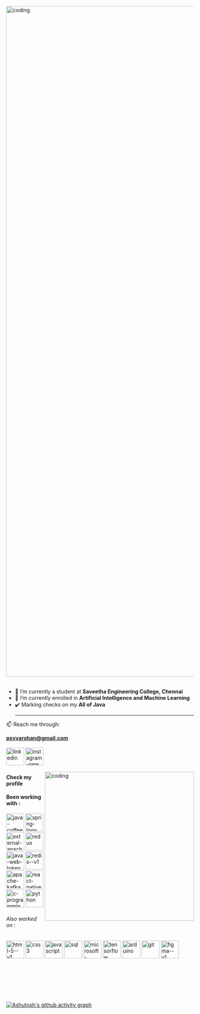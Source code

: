 <img align="center" alt="coding" width="1800" src="https://github.com/PSriVarshan/PSriVarshan/assets/114944059/a7b6d488-4db1-45ca-b244-e5b65ab7065f">


<br>
<br>

- 🌱 I’m currently a student at **Saveetha Engineering College, Chennai**
- 🔭 I’m currently enrolled in **Artificial Intelligence and Machine Learning**
- ✔️ Marking checks on my **All of Java**
  <hr>
📫 Reach me through:

 **psvvarshan@gmail.com**         
 <br /> 
 [<img width="48" height="48" src="https://img.icons8.com/fluency/48/linkedin.png" alt="linkedin"/>](https://www.linkedin.com/in/p-sri-varshan-912489247/) [<img width="48" height="48" src="https://img.icons8.com/fluency/48/instagram-new.png" alt="instagram-new"/>](https://www.instagram.com/psvvarshan/) 

 
 <img align="right" alt="coding" width="400" src="https://media.tenor.com/9W1BZ1647CAAAAAi/the-loveable-zoo-cat.gif">
   
#### Check my profile 


 
#### Been working with :
<img width="48" height="48" src="https://img.icons8.com/color/48/java-coffee-cup-logo--v1.png" alt="java-coffee-cup-logo--v1"/> <img width="48" height="48" src="https://img.icons8.com/color/48/spring-logo.png" alt="spring-logo"/> <img width="48" height="48" src="https://img.icons8.com/external-tal-revivo-shadow-tal-revivo/48/external-apache-a-free-and-open-source-cross-platform-web-server-software-logo-shadow-tal-revivo.png" alt="external-apache-a-free-and-open-source-cross-platform-web-server-software-logo-shadow-tal-revivo"/> <img width="48" height="48" src="https://img.icons8.com/color/48/redux.png" alt="redux"/> <img width="48" height="48" src="https://img.icons8.com/color/48/java-web-token.png" alt="java-web-token"/> <img width="48" height="48" src="https://img.icons8.com/color/48/redis--v1.png" alt="redis--v1"/> <img width="48" height="48" src="https://img.icons8.com/nolan/100/apache-kafka.png" alt="apache-kafka"/> <img width="48" height="48" src="https://img.icons8.com/color/48/react-native.png" alt="react-native"/>  <img width="48" height="48" src="https://img.icons8.com/color/48/c-programming.png" alt="c-programming"/>  <img width="48" height="48" src="https://img.icons8.com/fluency/48/python.png" alt="python"/> 

###### Also worked on :
<img width="48" height="48" src="https://img.icons8.com/color/48/html-5--v1.png" alt="html-5--v1"/>   <img width="48" height="48" src="https://img.icons8.com/color/48/css3.png" alt="css3"/>   <img width="48" height="48" src="https://img.icons8.com/color/48/javascript.png" alt="javascript"/> <img width="48" height="48" src="https://img.icons8.com/color/48/sql.png" alt="sql"/> <img width="48" height="48" src="https://img.icons8.com/color/48/microsoft-excel-2019--v1.png" alt="microsoft-excel-2019--v1"/>  <img width="48" height="48" src="https://img.icons8.com/color/48/tensorflow.png" alt="tensorflow"/>
<img width="48" height="48" src="https://img.icons8.com/color/48/arduino.png" alt="arduino"/>   <img width="48" height="48" src="https://img.icons8.com/color/48/git.png" alt="git"/>   <img width="48" height="48" src="https://img.icons8.com/color/48/figma--v1.png" alt="figma--v1"/>

<br><br><br>
<br>
<br>

[![Ashutosh's github activity graph](https://github-readme-activity-graph.vercel.app/graph?username=PSriVarshan&bg_color=151414&color=05991e&line=02c50f&point=e0cdcd&area=true&hide_border=true)](https://github.com/ashutosh00710/github-readme-activity-graph)




